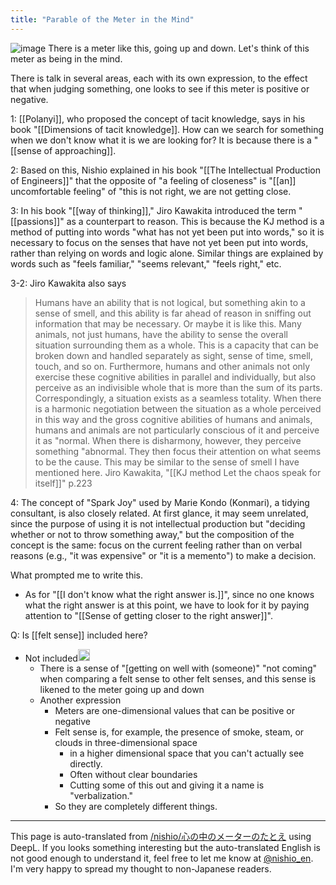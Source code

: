 ```yaml
---
title: "Parable of the Meter in the Mind"
---
```


![image](https://gyazo.com/fe6b2d410104b33e7532822a5d6a7920/thumb/1000)
There is a meter like this, going up and down. Let's think of this meter as being in the mind.

There is talk in several areas, each with its own expression, to the effect that when judging something, one looks to see if this meter is positive or negative.

1: [[Polanyi]], who proposed the concept of tacit knowledge, says in his book "[[Dimensions of tacit knowledge]]. How can we search for something when we don't know what it is we are looking for? It is because there is a "[[sense of approaching]].

2: Based on this, Nishio explained in his book "[[The Intellectual Production of Engineers]]" that the opposite of "a feeling of closeness" is "[[an]] uncomfortable feeling" of "this is not right, we are not getting close.

3: In his book "[[way of thinking]]," Jiro Kawakita introduced the term "[[passions]]" as a counterpart to reason. This is because the KJ method is a method of putting into words "what has not yet been put into words," so it is necessary to focus on the senses that have not yet been put into words, rather than relying on words and logic alone. Similar things are explained by words such as "feels familiar," "seems relevant," "feels right," etc.

3-2: Jiro Kawakita also says
>  Humans have an ability that is not logical, but something akin to a sense of smell, and this ability is far ahead of reason in sniffing out information that may be necessary. Or maybe it is like this. Many animals, not just humans, have the ability to sense the overall situation surrounding them as a whole. This is a capacity that can be broken down and handled separately as sight, sense of time, smell, touch, and so on. Furthermore, humans and other animals not only exercise these cognitive abilities in parallel and individually, but also perceive as an indivisible whole that is more than the sum of its parts. Correspondingly, a situation exists as a seamless totality.
>  When there is a harmonic negotiation between the situation as a whole perceived in this way and the gross cognitive abilities of humans and animals, humans and animals are not particularly conscious of it and perceive it as "normal. When there is disharmony, however, they perceive something "abnormal. They then focus their attention on what seems to be the cause. This may be similar to the sense of smell I have mentioned here.
Jiro Kawakita, "[[KJ method Let the chaos speak for itself]]" p.223


4: The concept of "Spark Joy" used by Marie Kondo (Konmari), a tidying consultant, is also closely related. At first glance, it may seem unrelated, since the purpose of using it is not intellectual production but "deciding whether or not to throw something away," but the composition of the concept is the same: focus on the current feeling rather than on verbal reasons (e.g., "it was expensive" or "it is a memento") to make a decision.

What prompted me to write this.
- As for "[[I don't know what the right answer is.]]", since no one knows what the right answer is at this point, we have to look for it by paying attention to "[[Sense of getting closer to the right answer]]".

Q: Is [[felt sense]] included here?
- Not included<img src='https://scrapbox.io/api/pages/nishio-en/nishio/icon' alt='nishio.icon' height="19.5"/>
    - There is a sense of "[getting on well with (someone)" "not coming" when comparing a felt sense to other felt senses, and this sense is likened to the meter going up and down
    - Another expression
        - Meters are one-dimensional values that can be positive or negative
        - Felt sense is, for example, the presence of smoke, steam, or clouds in three-dimensional space
            - in a higher dimensional space that you can't actually see directly.
            - Often without clear boundaries
            - Cutting some of this out and giving it a name is "verbalization."
        - So they are completely different things.


---
This page is auto-translated from [/nishio/心の中のメーターのたとえ](https://scrapbox.io/nishio/心の中のメーターのたとえ) using DeepL. If you looks something interesting but the auto-translated English is not good enough to understand it, feel free to let me know at [@nishio_en](https://twitter.com/nishio_en). I'm very happy to spread my thought to non-Japanese readers.